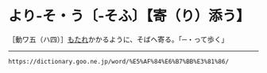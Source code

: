 # より‐そ・う〔‐そふ〕【寄（り）添う】

［動ワ五（ハ四）］[もたれ](もたれる（凭れる／靠れる）)かかるように、そばへ寄る。「─・って歩く」

---
`https://dictionary.goo.ne.jp/word/%E5%AF%84%E6%B7%BB%E3%81%86/`